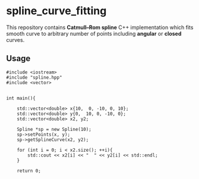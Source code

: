 # spline_curve_fitting

This repository contains **Catmull–Rom spline** C++ implementation which fits smooth curve to arbitrary number of points including **angular** or **closed** curves.


## Usage
```
#include <iostream>
#include "spline.hpp"
#include <vector>


int main(){

    std::vector<double> x{10,  0, -10, 0, 10};
    std::vector<double> y{0,  10, 0, -10, 0};
    std::vector<double> x2, y2;

    Spline *sp = new Spline(10);
    sp->setPoints(x, y);
    sp->getSplineCurve(x2, y2);

    for (int i = 0; i < x2.size(); ++i){
        std::cout << x2[i] << "  " << y2[i] << std::endl;
    }

    return 0;
```
